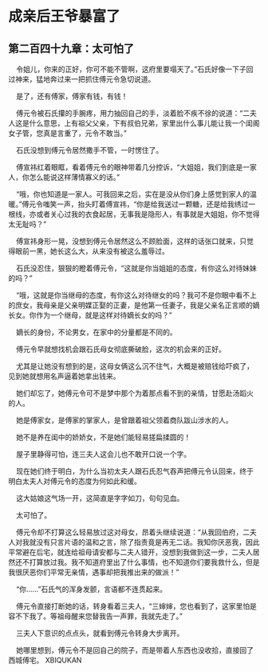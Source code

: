 # 成亲后王爷暴富了 
 ## 第二百四十九章：太可怕了
     令姐儿，你来的正好，你可不能不管啊，这府里要塌天了。”石氏好像一下子回过神来，猛地奔过来一把抓住傅元令急切说道。

    是了，还有傅家，傅家有钱，有钱！

    傅元令被石氏攥的手腕疼，用力抽回自己的手，淡着脸不疾不徐的说道：“二夫人这是什么意思，上有祖父父亲，下有叔伯兄弟，家里出什么事儿能让我一个闺阁女子管，您真是言重了，元令不敢当。”

    石氏没想到傅元令居然撒手不管，一时愣住了。

    傅宣祎红着眼眶，看着傅元令的眼神带着几分控诉，“大姐姐，我们到底是一家人，你怎么能说这样薄情寡义的话。”

    “哦，你也知道是一家人。可我回来之后，实在是没从你们身上感觉到家人的温暖。”傅元令嗤笑一声，抬头盯着傅宣祎，“你是给我送过一颗糖，还是给我绣过一根线，亦或者关心过我的衣食起居，无事我是隐形人，有事就是大姐姐，你不觉得太无耻吗？”

    傅宣祎身形一晃，没想到傅元令居然这么不顾脸面，这样的话张口就来，只觉得眼前一黑，她长这么大，从来没有被这么羞辱过。

    石氏没忍住，狠狠的瞪着傅元令，“这就是你当姐姐的态度，有你这么对待妹妹的吗？”

    “哦，这就是你当继母的态度，有你这么对待继女的吗？我可不是你眼中看不上的庶女，我母亲是父亲明媒正娶的正妻，是他第一任妻子，我是父亲名正言顺的嫡长女。你作为一个继母，就是这样对待嫡长女的吗？”

    嫡长的身份，不论男女，在家中的分量都是不同的。

    傅元令早就想找机会跟石氏母女彻底撕破脸，这次的机会来的正好。

    尤其是让她没有想到的是，这母女俩这么沉不住气，大概是被赔钱给吓疯了，见到她就想用名声逼着她拿出钱来。

    她们却忘了，她傅元令可不是梦中那个为着那点看不到的亲情，甘愿赴汤蹈火的人。

    她是傅家女，是傅家的掌家人，是曾跟着祖父领着商队跋山涉水的人。

    她不是养在闺中的娇娇女，不是她们能轻易搓扁揉圆的！

    屋子里静得可怕，连三夫人这会儿也不敢开口说一个字。

    现在她们终于明白，为什么当初太夫人跟石氏忍气吞声把傅元令认回来，终于明白太夫人对傅元令的态度为何如此和缓。

    这大姑娘这气场一开，这简直是字字如刀，句句见血。

    太可怕了。

    傅元令却不打算这么轻易放过这对母女，昂着头继续说道：“从我回伯府，二夫人对我就没有只言片语的温和之言，除了指责竟是再无二话。我知你厌恶我，因此平常避在后宅，就连给祖母请安都与二夫人错开，没想到我做到这一步，二夫人居然还不打算放过我。我不知道府里出了什么事情，也不知道你们要我救什么，但是我很厌恶你们平常无亲情，遇事却把我推出来的做派！”

    “你……”石氏气的浑身发颤，言语都不连贯起来。

    傅元令直接打断她的话，转身看着三夫人，“三婶婶，您也看到了，这家里怕是容不下我了。等祖母醒来您替我告一声罪，我就先走了。”

    三夫人下意识的点点头，就看到傅元令转身大步离开。

    她哪里想到，傅元令不是回自己的院子，而是带着人东西也没收拾，直接回了西城傅宅。 
XBIQUKAN